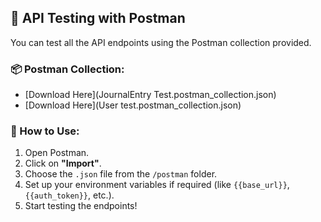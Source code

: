 ## 🔁 API Testing with Postman

You can test all the API endpoints using the Postman collection provided.

### 📦 Postman Collection:
- [Download Here](JournalEntry Test.postman_collection.json)
- [Download Here](User test.postman_collection.json)

### 🧪 How to Use:
1. Open Postman.
2. Click on **"Import"**.
3. Choose the `.json` file from the `/postman` folder.
4. Set up your environment variables if required (like `{{base_url}}`, `{{auth_token}}`, etc.).
5. Start testing the endpoints!

